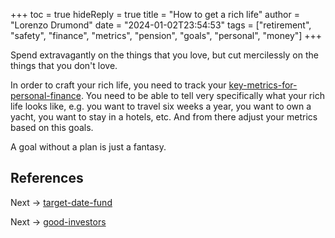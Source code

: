 +++
toc = true
hideReply = true
title = "How to get a rich life"
author = "Lorenzo Drumond"
date = "2024-01-02T23:54:53"
tags = ["retirement",  "safety",  "finance",  "metrics",  "pension",  "goals",  "personal",  "money"]
+++


  Spend extravagantly on the things that you love, but cut mercilessly on the things that you don't love.

In order to craft your rich life, you need to track your [key-metrics-for-personal-finance](/wiki/key-metrics-for-personal-finance/). You need to be able to tell very specifically what your rich life looks like, e.g. you want to travel six weeks a year, you want to own a yacht, you want to stay in a hotels, etc. And from there adjust your metrics based on this goals.

A goal without a plan is just a fantasy.

## References

Next -> [target-date-fund](/wiki/target-date-fund/)

Next -> [good-investors](/wiki/good-investors/)
